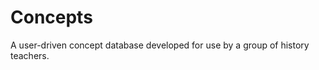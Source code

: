 Concepts
========

A user-driven concept database developed for use by a group of history teachers.
